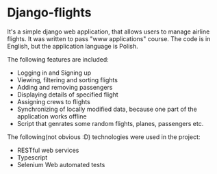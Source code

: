 # Django-flights

It's a simple django web application, that allows users to manage airline flights. 
It was written to pass "www applications" course. The code is in English, but the application language is Polish.

The following features are included:

  * Logging in and Signing up
  * Viewing, filtering and sorting flights
  * Adding and removing passengers
  * Displaying details of specified flight
  * Assigning crews to flights
  * Synchronizing of locally modified data, because one part of the application works offline
  * Script that genrates some random flights, planes, passengers etc.
  
The following(not obvious :D) technologies were used in the project:
  * RESTful web services
  * Typescript
  * Selenium Web automated tests
